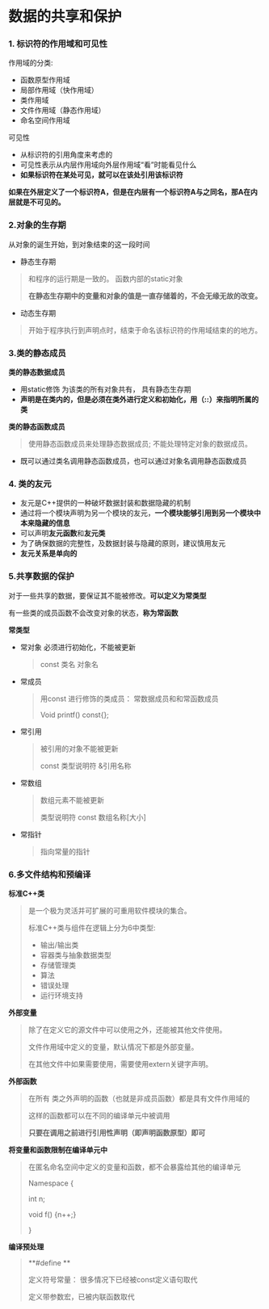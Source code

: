# 数据的共享和保护

### 1. 标识符的作用域和可见性

作用域的分类:

* 函数原型作用域
* 局部作用域（快作用域）
* 类作用域
* 文件作用域（静态作用域）
* 命名空间作用域

可见性

* 从标识符的引用角度来考虑的
* 可见性表示从内层作用域向外层作用域“看”时能看见什么
* **如果标识符在某处可见，就可以在该处引用该标识符**

**如果在外层定义了一个标识符A，但是在内层有一个标识符A与之同名，那A在内层就是不可见的。**



### 2.对象的生存期



从对象的诞生开始，到对象结束的这一段时间

* 静态生存期  

> 和程序的运行期是一致的。  函数内部的static对象
>
> **在静态生存期中的变量和对象的值是一直存储着的，不会无缘无故的改变。**

* 动态生存期

> 开始于程序执行到声明点时，结束于命名该标识符的作用域结束的的地方。



### 3.类的静态成员

**类的静态数据成员**

* 用static修饰   为该类的所有对象共有， 具有静态生存期
* **声明是在类内的，但是必须在类外进行定义和初始化，用（::）来指明所属的类**

**类的静态函数成员**

>  使用静态函数成员来处理静态数据成员;   不能处理特定对象的数据成员。

* 既可以通过类名调用静态函数成员，也可以通过对象名调用静态函数成员



### 4. 类的友元

* 友元是C++提供的一种破坏数据封装和数据隐藏的机制
* 通过将一个模块声明为另一个模块的友元，**一个模块能够引用到另一个模块中本来隐藏的信息**
* 可以声明**友元函数**和**友元类**    
* 为了确保数据的完整性，及数据封装与隐藏的原则，建议慎用友元
* **友元关系是单向的**





### 5.共享数据的保护

对于一些共享的数据，要保证其不能被修改。**可以定义为常类型**

有一些类的成员函数不会改变对象的状态，**称为常函数**

**常类型**

* 常对象    必须进行初始化，不能被更新

  > const 类名   对象名

* 常成员

  > 用const 进行修饰的类成员： 常数据成员和和常函数成员
  >
  > Void printf() const{};

* 常引用

  > 被引用的对象不能被更新
  >
  > const 类型说明符   &引用名称

* 常数组

  > 数组元素不能被更新
  >
  > 类型说明符  const  数组名称[大小]

* 常指针

  > 指向常量的指针



### 6.多文件结构和预编译

**标准C++类**

>  是一个极为灵活并可扩展的可重用软件模块的集合。
>
> 标准C++类与组件在逻辑上分为6中类型:
>
> * 输出/输出类
> * 容器类与抽象数据类型
> * 存储管理类
> * 算法
> * 错误处理
> * 运行环境支持



**外部变量**

> 除了在定义它的源文件中可以使用之外，还能被其他文件使用。
>
> 文件作用域中定义的变量，默认情况下都是外部变量。
>
> 在其他文件中如果需要使用，需要使用extern关键字声明。



**外部函数**

> 在所有 类之外声明的函数（也就是非成员函数）都是具有文件作用域的
>
> 这样的函数都可以在不同的编译单元中被调用
>
> **只要在调用之前进行引用性声明（即声明函数原型）即可**



**将变量和函数限制在编译单元中**

> 在匿名命名空间中定义的变量和函数，都不会暴露给其他的编译单元
>
> Namespace {
>
> int n;
>
> void f() {n++;}
>
> }

**编译预处理**

> **#define **
>
> 定义符号常量： 很多情况下已经被const定义语句取代
>
> 定义带参数宏，已被内联函数取代

